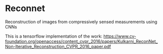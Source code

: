 # Reconnet
Reconstruction of images from compressively sensed measurements using CNNs

This is a tensorflow implementation of the work: https://www.cv-foundation.org/openaccess/content_cvpr_2016/papers/Kulkarni_ReconNet_Non-Iterative_Reconstruction_CVPR_2016_paper.pdf

